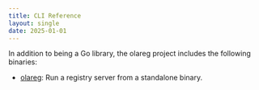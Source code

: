 ```yaml
---
title: CLI Reference
layout: single
date: 2025-01-01
---
```


In addition to being a Go library, the olareg project includes the following binaries:

- [olareg](./olareg): Run a registry server from a standalone binary.
